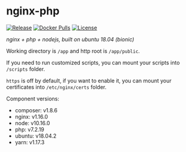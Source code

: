 # nginx-php

[![Release](https://img.shields.io/github/release/dakalab/nginx-php.svg)](https://github.com/dakalab/nginx-php/releases)
[![Docker Pulls](https://img.shields.io/docker/pulls/dakalab/nginx-php.svg)](https://hub.docker.com/r/dakalab/nginx-php)
[![License](https://img.shields.io/github/license/dakalab/nginx-php.svg)](https://github.com/dakalab/nginx-php)

*nginx + php + nodejs, built on ubuntu 18.04 (bionic)*

Working directory is `/app` and http root is `/app/public`.

If you need to run customized scripts, you can mount your scripts into `/scripts` folder.

`https` is off by default, if you want to enable it, you can mount your certificates into `/etc/nginx/certs` folder.

Component versions:

- composer: v1.8.6
- nginx: v1.16.0
- node: v10.16.0
- php: v7.2.19
- ubuntu: v18.04.2
- yarn: v1.17.3
